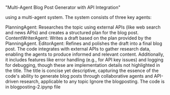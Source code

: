 "Multi-Agent Blog Post Generator with API Integration"

using a multi-agent system. The system consists of three key agents:

PlanningAgent: Researches the topic using external APIs (like web search and news APIs) and creates a structured plan for the blog post.
ContentWriterAgent: Writes a draft based on the plan provided by the PlanningAgent.
EditorAgent: Refines and polishes the draft into a final blog post.
The code integrates with external APIs to gather research data, enabling the agents to produce informed and relevant content. Additionally, it includes features like error handling (e.g., for API key issues) and logging for debugging, though these are implementation details not highlighted in the title. The title is concise yet descriptive, capturing the essence of the code's ability to generate blog posts through collaborative agents and API-driven research, applicable to any topic
Ignore the blogposting. The code is in blogposting-2.ipynp file

